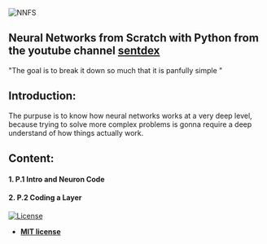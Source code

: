 
![NNFS](https://user-images.githubusercontent.com/59807514/88418528-10f00d00-cdba-11ea-808a-4b9eba7fd260.PNG)

## Neural Networks from Scratch with Python from  the youtube channel [sentdex](https://www.youtube.com/channel/UCfzlCWGWYyIQ0aLC5w48gBQ)

"The goal is to break it down so much that it is panfully simple "


## Introduction: 
The purpuse is to know how neural networks works at a very deep level, because trying to solve more complex problems is gonna require a deep understand of how things actually work.

##   Content:

#### 1. P.1 Intro and Neuron Code
#### 2. P.2 Coding a Layer


[![License](http://img.shields.io/:license-mit-blue.svg?style=flat-square)](http://badges.mit-license.org)

- **[MIT license](http://opensource.org/licenses/mit-license.php)**
